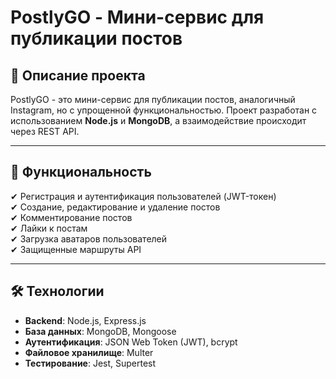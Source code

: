 # PostlyGO - Мини-сервис для публикации постов

## 📌 Описание проекта

PostlyGO - это мини-сервис для публикации постов, аналогичный Instagram, но с упрощенной функциональностью. Проект разработан с использованием **Node.js** и **MongoDB**, а взаимодействие происходит через REST API.

---

## 🚀 Функциональность

✔ Регистрация и аутентификация пользователей (JWT-токен)  
✔ Создание, редактирование и удаление постов  
✔ Комментирование постов  
✔ Лайки к постам  
✔ Загрузка аватаров пользователей  
✔ Защищенные маршруты API

---

## 🛠️ Технологии

- **Backend**: Node.js, Express.js
- **База данных**: MongoDB, Mongoose
- **Аутентификация**: JSON Web Token (JWT), bcrypt
- **Файловое хранилище**: Multer
- **Тестирование**: Jest, Supertest

